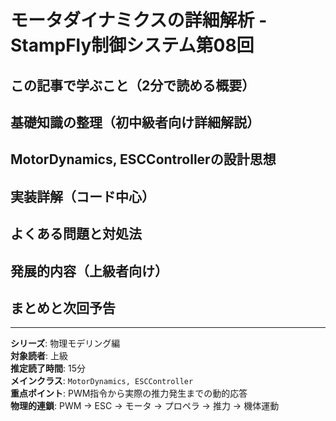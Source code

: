 # モータダイナミクスの詳細解析 - StampFly制御システム第08回

## この記事で学ぶこと（2分で読める概要）

## 基礎知識の整理（初中級者向け詳細解説）

## MotorDynamics, ESCControllerの設計思想

## 実装詳解（コード中心）

## よくある問題と対処法

## 発展的内容（上級者向け）

## まとめと次回予告

---

**シリーズ**: 物理モデリング編  
**対象読者**: 上級  
**推定読了時間**: 15分  
**メインクラス**: `MotorDynamics, ESCController`  
**重点ポイント**: PWM指令から実際の推力発生までの動的応答  
**物理的連鎖**: PWM → ESC → モータ → プロペラ → 推力 → 機体運動
